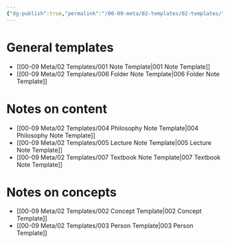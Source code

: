 ```yaml
---
{"dg-publish":true,"permalink":"/00-09-meta/02-templates/02-templates/"}
---
```



# General templates

- [[00-09 Meta/02 Templates/001 Note Template\|001 Note Template]]
- [[00-09 Meta/02 Templates/006 Folder Note Template\|006 Folder Note Template]]

# Notes on content 

- [[00-09 Meta/02 Templates/004 Philosophy Note Template\|004 Philosophy Note Template]]
- [[00-09 Meta/02 Templates/005 Lecture Note Template\|005 Lecture Note Template]]
- [[00-09 Meta/02 Templates/007 Textbook Note Template\|007 Textbook Note Template]]

# Notes on concepts

- [[00-09 Meta/02 Templates/002 Concept Template\|002 Concept Template]]
- [[00-09 Meta/02 Templates/003 Person Template\|003 Person Template]]